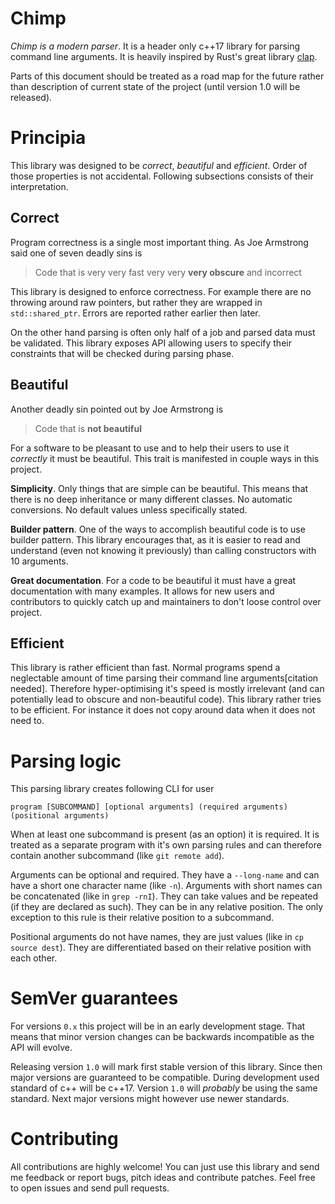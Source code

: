 # Chimp
*Chimp is a modern parser*. It is a header only c++17 library for parsing command line arguments.
It is heavily inspired by Rust's great library [clap](https://crates.io/crates/clap).

Parts of this document should be treated as a road map for the future rather than description of
current state of the project (until version 1.0 will be released).

# Principia
This library was designed to be *correct*, *beautiful* and *efficient*. Order of those properties
is not accidental. Following subsections consists of their interpretation.

## Correct
Program correctness is a single most important thing. As Joe Armstrong said one of seven deadly sins is

> Code that is very very fast very very **very obscure** and incorrect

This library is designed to enforce correctness. For example there are no throwing around raw pointers,
but rather they are wrapped in `std::shared_ptr`. Errors are reported rather earlier then later.

On the other hand parsing is often only half of a job and parsed data must be validated.
This library exposes API allowing users to specify their constraints that will be
checked during parsing phase. 

## Beautiful
Another deadly sin pointed out by Joe Armstrong is

> Code that is **not beautiful**

For a software to be pleasant to use and to help their users to use it *correctly* it must be beautiful.
This trait is manifested in couple ways in this project.

**Simplicity**. Only things that are simple can be beautiful. This means that there is no deep inheritance or
many different classes. No automatic conversions. No default values unless specifically stated.

**Builder pattern**. One of the ways to accomplish beautiful code is to use builder pattern. This library
encourages that, as it is easier to read and understand (even not knowing it previously) than calling constructors
with 10 arguments.

**Great documentation**. For a code to be beautiful it must have a great documentation with many examples.
It allows for new users and contributors to quickly catch up and maintainers to don't loose control over project.

## Efficient
This library is rather efficient than fast. Normal programs spend a neglectable amount of time parsing
their command line arguments[citation needed]. Therefore hyper-optimising it's speed is mostly irrelevant
(and can potentially lead to obscure and non-beautiful code). This library rather tries to be efficient.
For instance it does not copy around data when it does not need to.

# Parsing logic
This parsing library creates following CLI for user

```
program [SUBCOMMAND] [optional arguments] (required arguments) (positional arguments)
```

When at least one subcommand is present (as an option) it is required. It is treated as a separate program with
it's own parsing rules and can therefore contain another subcommand (like `git remote add`).

Arguments can be optional and required. They have a `--long-name` and can have a short one character name (like `-n`).
Arguments with short names can be concatenated (like in `grep -rnI`). They can take values and be repeated
(if they are declared as such). They can be in any relative position. The only exception to this rule is
their relative position to a subcommand.

Positional arguments do not have names, they are just values (like in `cp source dest`).
They are differentiated based on their relative position with each other.

# SemVer guarantees
For versions `0.x` this project will be in an early development stage. That means that minor version changes
can be backwards incompatible as the API will evolve.

Releasing version `1.0` will mark first stable version of this library. Since then major versions are guaranteed
to be compatible. During development used standard of c++ will be c++17. Version `1.0` will *probably* be using
the same standard. Next major versions might however use newer standards.

# Contributing
All contributions are highly welcome! You can just use this library and send me feedback or report bugs,
pitch ideas and contribute patches. Feel free to open issues and send pull requests.

